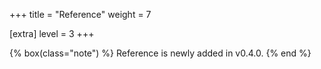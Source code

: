 +++
title = "Reference"
weight = 7

[extra]
level = 3
+++

{% box(class="note") %}
Reference is newly added in v0.4.0.
{% end %}
